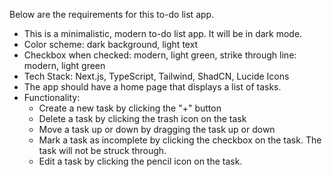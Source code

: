 Below are the requirements for this to-do list app.

- This is a minimalistic, modern to-do list app. It will be in dark mode.
- Color scheme: dark background, light text
- Checkbox when checked: modern, light green, strike through line: modern, light green
- Tech Stack: Next.js, TypeScript, Tailwind, ShadCN, Lucide Icons
- The app should have a home page that displays a list of tasks.
- Functionality:
  - Create a new task by clicking the "+" button
  - Delete a task by clicking the trash icon on the task
  - Move a task up or down by dragging the task up or down
  - Mark a task as incomplete by clicking the checkbox on the task. The task will not be struck through.
  - Edit a task by clicking the pencil icon on the task.


